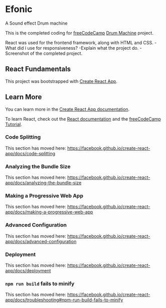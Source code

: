 # Efonic

A Sound effect Drum machine

This is the completed coding for [freeCodeCamp](https://www.freecodecamp.org) [Drum Machine](https://www.freecodecamp.org/learn/front-end-libraries/front-end-libraries-projects/build-a-drum-machine) project.

React was used for the frontend framework, along with HTML and CSS.
-What did i use for responsiveness?
-Explain what the project do.
-Screenshot of the completed project.












## React Fundamentals

This project was bootstrapped with [Create React App](https://github.com/facebook/create-react-app).

## Learn More

You can learn more in the [Create React App documentation](https://facebook.github.io/create-react-app/docs/getting-started).

To learn React, check out the [React documentation](https://reactjs.org/) and the [freeCodeCamp Tutorial](https://www.freecodecamp.org/learn/front-end-libraries/react/).

### Code Splitting

This section has moved here: https://facebook.github.io/create-react-app/docs/code-splitting

### Analyzing the Bundle Size

This section has moved here: https://facebook.github.io/create-react-app/docs/analyzing-the-bundle-size

### Making a Progressive Web App

This section has moved here: https://facebook.github.io/create-react-app/docs/making-a-progressive-web-app

### Advanced Configuration

This section has moved here: https://facebook.github.io/create-react-app/docs/advanced-configuration

### Deployment

This section has moved here: https://facebook.github.io/create-react-app/docs/deployment

### `npm run build` fails to minify

This section has moved here: https://facebook.github.io/create-react-app/docs/troubleshooting#npm-run-build-fails-to-minify
